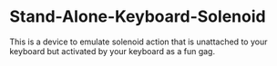 # Stand-Alone-Keyboard-Solenoid
This is a device to emulate solenoid action that is unattached to your keyboard but activated by your keyboard as a fun gag.
